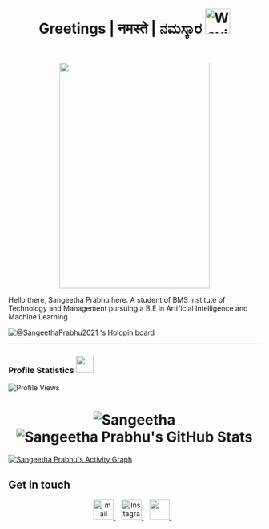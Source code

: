 <h1 align="center"> 
 Greetings  |  नमस्ते  |  ನಮಸ್ಕಾರ  <img src="https://media.giphy.com/media/2vDJLn6LzoSSIJe3Xj/giphy.gif" alt="Waving hand animated gif" height="50" width="50" /> 
</h1>

<!-- wave hand gif : https://raw.githubusercontent.com/nixin72/nixin72/master/wave.gif -->

<br>
<p  align="center"><img src="https://user-images.githubusercontent.com/74038190/212741999-016fddbd-617a-4448-8042-0ecf907aea25.gif" width="300" height="450" align ="center">


Hello there, Sangeetha Prabhu here. A student of BMS Institute of Technology and Management pursuing a B.E in Artificial Intelligence and Machine Learning

[![@SangeethaPrabhu2021 's Holopin board](https://holopin.io/api/user/board?user=sangeethaprabhu2021)]([https://holopin.io/@sangeethaprabhu2021]) 

---

### Profile Statistics <img src="https://camo.githubusercontent.com/f11b92476ee793cfe97f20e0564ab552bd9bd670179d7b6772c59bb4d3218ca6/68747470733a2f2f692e70696e696d672e636f6d2f6f726967696e616c732f36352f63342f66342f36356334663435323537316265313236316539633632336637646134383861632e676966" width="35"/></h3>
![Profile Views](https://komarev.com/ghpvc/?username=your-github-sangeethaprabhu2021)
<br>

<h1 align="center">
  <img src="https://github-readme-stats.vercel.app/api?username=sangeethaprabhu2021&show_icons=true&theme=dark" alt=Sangeetha Prabhu's GitHub Stats" /><br>
  <img src="https://github-readme-streak-stats.herokuapp.com/?user=sangeethaprabhu2021&theme=dark" alt=" Sangeetha Prabhu's GitHub Stats" /><br>
</h1>
   <a href="https://github.com/sangeethaprabhu2021/github-readme-activity-graph"><img alt="Sangeetha Prabhu's Activity Graph" src="https://activity-graph.herokuapp.com/graph?username=sangeethaprabhu2021&bg_color=0D1117&color=5BCDEC&line=5BCDEC&point=FFFFFF&hide_border=true" /></a> 

## Get in touch
<p align="center">
 
  
   <a href="mailto:sangeethaprabhu007@gmail.com" target="_blank">
   <img src="https://www.svgrepo.com/show/223047/gmail.svg" height="40px" alt="mail"/>
   </a>&nbsp;&nbsp;
   <a href="https://www.instagram.com/_sangeethaprabhu_/" target="_blank">
   <img src="https://www.svgrepo.com/show/134478/instagram.svg" height="40px" alt="Instagram"/>
   </a>&nbsp;&nbsp;
   
   <a href="https://www.linkedin.com/in/sangeetha-prabhu-86795a208/" target="_blank">
   <img src="https://www.svgrepo.com/show/134579/linkedin.svg" height="40px"/>
   </a>&nbsp;&nbsp;
   
</p>

